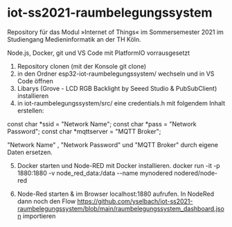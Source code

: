 # iot-ss2021-raumbelegungssystem

Repository für das Modul »Internet of Things« im Sommersemester 2021 im Studiengang Medieninformatik an der TH Köln.

Node.js, Docker, git und VS Code mit PlatformIO vorrausgesetzt

1. Repository clonen (mit der Konsole git clone)
2. in den Ordner esp32-iot-raumbelegungssystem/ wechseln und in VS Code öffnen
3. Libarys (Grove - LCD RGB Backlight by Seeed Studio & PubSubClient) installieren
4. in iot-raumbelegungssystem/src/ eine credentials.h mit folgendem Inhalt erstellen:

 const char *ssid = "Network Name";
 const char *pass = "Network Password";
 const char *mqttserver = "MQTT Broker";

"Network Name" , "Network Password" und "MQTT Broker" durch eigene Daten ersetzen.

5. Docker starten und  Node-RED mit Docker installieren.
docker run -it -p 1880:1880 -v node_red_data:/data --name mynodered nodered/node-red

6. Node-Red starten & im Browser localhost:1880 aufrufen. In NodeRed dann noch den Flow https://github.com/yselbach/iot-ss2021-raumbelegungssystem/blob/main/raumbelegungssystem_dashboard.json importieren
